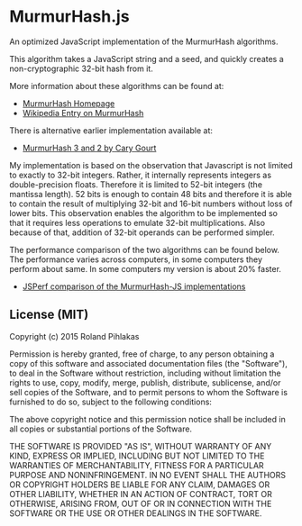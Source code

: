 # MurmurHash.js

An optimized JavaScript implementation of the MurmurHash algorithms.

This algorithm takes a JavaScript string and a seed, and quickly creates a non-cryptographic 32-bit hash from it.

More information about these algorithms can be found at:

*	[MurmurHash Homepage](http://sites.google.com/site/murmurhash/)
*	[Wikipedia Entry on MurmurHash](http://en.wikipedia.org/wiki/MurmurHash) 

There is alternative earlier implementation available at:

* [MurmurHash 3 and 2 by Cary Gourt](http://github.com/garycourt/murmurhash-js)

My implementation is based on the observation that Javascript is not limited to exactly to 32-bit integers. Rather, it internally represents integers as double-precision floats. Therefore it is limited to 52-bit integers (the mantissa length). 52 bits is enough to contain 48 bits and therefore it is able to contain the result of multiplying 32-bit and 16-bit numbers without loss of lower bits. This observation enables the algorithm to be implemented so that it requires less operations to emulate 32-bit multiplications. Also because of that, addition of 32-bit operands can be performed simpler.

The performance comparison of the two algorithms can be found below. The performance varies across computers, in some computers they perform about same. In some computers my version is about 20% faster.

* [JSPerf comparison of the MurmurHash-JS implementations](http://jsperf.com/murmurhash3-comparison)

## License (MIT)

Copyright (c) 2015 Roland Pihlakas

Permission is hereby granted, free of charge, to any person obtaining a copy of this software and associated documentation files (the "Software"), to deal in the Software without restriction, including without limitation the rights to use, copy, modify, merge, publish, distribute, sublicense, and/or sell copies of the Software, and to permit persons to whom the Software is furnished to do so, subject to the following conditions:

The above copyright notice and this permission notice shall be included in all copies or substantial portions of the Software.

THE SOFTWARE IS PROVIDED "AS IS", WITHOUT WARRANTY OF ANY KIND, EXPRESS OR IMPLIED, INCLUDING BUT NOT LIMITED TO THE WARRANTIES OF MERCHANTABILITY, FITNESS FOR A PARTICULAR PURPOSE AND NONINFRINGEMENT. IN NO EVENT SHALL THE AUTHORS OR COPYRIGHT HOLDERS BE LIABLE FOR ANY CLAIM, DAMAGES OR OTHER LIABILITY, WHETHER IN AN ACTION OF CONTRACT, TORT OR OTHERWISE, ARISING FROM, OUT OF OR IN CONNECTION WITH THE SOFTWARE OR THE USE OR OTHER DEALINGS IN THE SOFTWARE.

